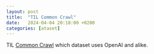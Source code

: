 ```yaml
---
layout: post
title:  "TIL Common Crawl"
date:   2024-04-04 20:18:00 +0200
categories: [ataset]
---
```

TIL [Common Crawl](https://commoncrawl.org) which dataset uses OpenAI and alike.